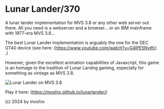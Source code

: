 # Lunar Lander/370

A lunar lander implementation for MVS 3.8 or any other web server out there. All you need is a webserver and a browser... or an IBM mainframe with 1977-era MVS 3.8...   

The best Lunar Lander implementation is arguably the one for the DEC GT40 device (see here: (https://www.youtube.com/watch?v=G4lPE5Nytfc) .)  

However, given the excellent animation capabilities of Javascript, this game is an homage to the tradition of Lunar Landng gaming, especially for something as vintage as MVS 3.8. 

![Lunar Lander on MVS 3.8](https://wiki.bitnet.systems/lunarlander.png)

Play it here: (https://moshix.github.io/lunarlander/)  


(c) 2024 by moshix
